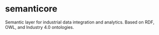 # semanticore
Semantic layer for industrial data integration and analytics. Based on RDF, OWL, and Industry 4.0 ontologies.
